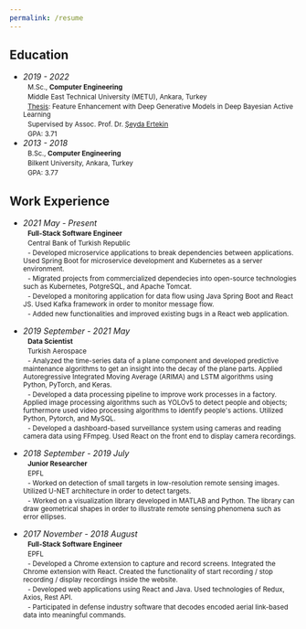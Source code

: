 ```yaml
---
permalink: /resume
---
```

## Education
* *2019 - 2022*  
        &nbsp; <small> M.Sc., **Computer Engineering** </small> <br>
        &nbsp; <small> Middle East Technical University (METU), Ankara, Turkey </small> <br>
        &nbsp; <small> [Thesis](https://open.metu.edu.tr/bitstream/handle/11511/99446/index.pdf): Feature Enhancement with Deep Generative Models in Deep Bayesian Active Learning </small> <br>
        &nbsp; <small> Supervised by Assoc. Prof. Dr. [Şeyda Ertekin](https://avesis.metu.edu.tr/sertekin) </small> <br>
        &nbsp; <small> GPA: 3.71 </small> <br>
* *2013 - 2018*  
        &nbsp; <small> B.Sc., **Computer Engineering** </small> <br>
        &nbsp; <small> Bilkent University, Ankara, Turkey </small> <br>
        &nbsp; <small> GPA: 3.77 </small> <br>
        
## Work Experience
* *2021 May - Present*  
        &nbsp; <small> **Full-Stack Software Engineer** </small> <br>
        &nbsp; <small> Central Bank of Turkish Republic </small> <br>
        &nbsp; <small> - Developed microservice applications to break dependencies between applications. Used Spring Boot for microservice development and Kubernetes as a server environment. </small> <br>
        &nbsp; <small> -  Migrated projects from commercialized dependecies into open-source technologies such as Kubernetes, PotgreSQL, and Apache Tomcat. </small> <br>
        &nbsp; <small> - Developed a monitoring application for data flow using Java Spring Boot and React JS. Used Kafka framework in order to monitor message flow. </small> <br>
        &nbsp; <small> - Added new functionalities and improved existing bugs in a React web application. </small> <br>
        
* *2019 September - 2021 May*  
        &nbsp; <small> **Data Scientist** </small> <br>
        &nbsp; <small> Turkish Aerospace </small> <br>
        &nbsp; <small> - Analyzed the time-series data of a plane component and developed predictive maintenance algorithms to get an insight into the decay of the plane parts. Applied Autoregressive Integrated Moving Average (ARIMA) and LSTM algorithms using Python, PyTorch, and Keras. </small> <br>
        &nbsp; <small> - Developed a data processing pipeline to improve work processes in a factory. Applied image processing algorithms such as YOLOv5 to detect people and objects; furthermore used video processing algorithms to identify people's actions. Utilized Python, Pytorch, and MySQL. </small> <br>
        &nbsp; <small> - Developed a dashboard-based surveillance system using cameras and reading camera data using FFmpeg. Used React on the front end to display camera recordings. </small> <br>
        
* *2018 September - 2019 July*  
        &nbsp; <small> **Junior Researcher** </small> <br>
        &nbsp; <small> EPFL </small> <br>
        &nbsp; <small> - Worked on detection of small targets in low-resolution remote sensing images. Utilized U-NET architecture in order to detect targets. </small> <br>
        &nbsp; <small> - Worked on a visualization library developed in MATLAB and Python. The library can draw geometrical shapes in order to illustrate remote sensing phenomena such as error ellipses. </small> <br>

* *2017 November - 2018 August*  
        &nbsp; <small> **Full-Stack Software Engineer** </small> <br>
        &nbsp; <small> EPFL </small> <br>
        &nbsp; <small> - Developed a Chrome extension to capture and record screens. Integrated the Chrome extension with React. Created the functionality of start recording / stop recording / display recordings inside the website. </small> <br>
        &nbsp; <small> - Developed web applications using React and Java. Used technologies of Redux, Axios, Rest API. </small> <br>
        &nbsp; <small> - Participated in defense industry software that decodes encoded aerial link-based data into meaningful commands. </small> <br>
